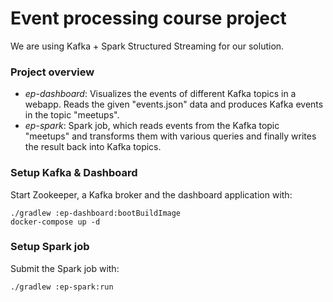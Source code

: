 # Event processing course project

We are using Kafka + Spark Structured Streaming for our solution.


### Project overview ###

- _ep-dashboard_: Visualizes the events of different Kafka topics in a webapp. Reads the given "events.json" data and 
produces Kafka events in the topic "meetups". 
- _ep-spark_: Spark job, which reads events from the Kafka topic "meetups" and transforms them with various queries 
and finally writes the result back into Kafka topics.

### Setup Kafka & Dashboard ###

Start Zookeeper, a Kafka broker and the dashboard application with:
```shell script
./gradlew :ep-dashboard:bootBuildImage
docker-compose up -d
```

### Setup Spark job ###

Submit the Spark job with:
```shell script
./gradlew :ep-spark:run
```
